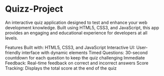 # Quizz-Project
An interactive quiz application designed to test and enhance your web development knowledge. Built using HTML5, CSS3, and JavaScript, this app provides an engaging and educational experience for developers at all levels.

Features
Built with: HTML5, CSS3, and JavaScript
Interactive UI: User-friendly interface with dynamic elements
Timed Questions: 30-second countdown for each question to keep the quiz challenging
Immediate Feedback: Real-time feedback on correct and incorrect answers
Score Tracking: Displays the total score at the end of the quiz
